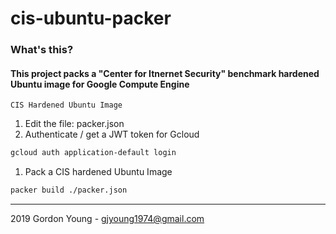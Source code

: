# cis-ubuntu-packer
### What's this? 
####  This project packs a "Center for Itnernet Security" benchmark hardened Ubuntu image for Google Compute Engine
`CIS Hardened Ubuntu Image`
1. Edit the file: packer.json
1. Authenticate / get a JWT token for Gcloud
```sh
gcloud auth application-default login
```
1. Pack a CIS hardened Ubuntu Image
```sh
packer build ./packer.json
```

---
2019 Gordon Young - gjyoung1974@gmail.com
